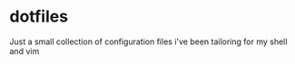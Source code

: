 # dotfiles

Just a small collection of configuration files i've been tailoring for my shell and vim
